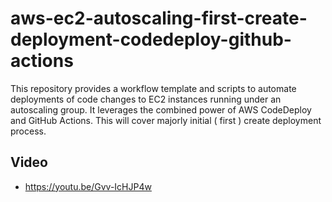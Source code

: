 # aws-ec2-autoscaling-first-create-deployment-codedeploy-github-actions
This repository provides a workflow template and scripts to automate deployments of code changes to EC2 instances running under an autoscaling group. It leverages the combined power of AWS CodeDeploy and GitHub Actions. This will cover majorly initial ( first ) create deployment process.

## Video 
- https://youtu.be/Gvv-IcHJP4w
